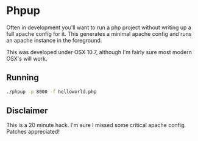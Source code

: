 Phpup 
=====

Often in development you'll want to run a php project without writing up a full 
apache config for it. This generates a minimal apache config and runs an apache
instance in the foreground.

This was developed under OSX 10.7, although I'm fairly sure most modern OSX's will
work.

Running
-------

```bash
./phpup -p 8000 -f helloworld.php
```

Disclaimer
----------

This is a 20 minute hack. I'm sure I missed some critical apache config. Patches
appreciated!


